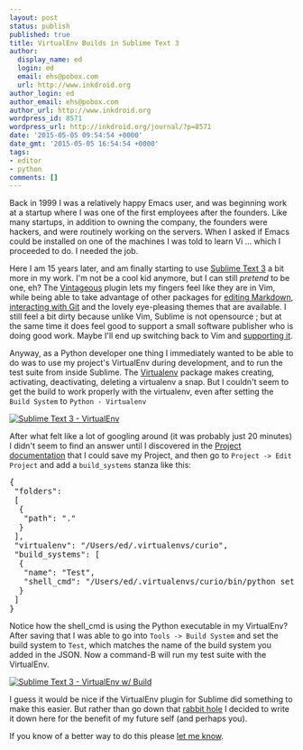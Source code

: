 ```yaml
---
layout: post
status: publish
published: true
title: VirtualEnv Builds in Sublime Text 3
author:
  display_name: ed
  login: ed
  email: ehs@pobox.com
  url: http://www.inkdroid.org
author_login: ed
author_email: ehs@pobox.com
author_url: http://www.inkdroid.org
wordpress_id: 8571
wordpress_url: http://inkdroid.org/journal/?p=8571
date: '2015-05-05 09:54:54 +0000'
date_gmt: '2015-05-05 16:54:54 +0000'
tags:
- editor
- python
comments: []
---
```

<p>Back in 1999 I was a relatively happy Emacs user, and was beginning work at a startup where I was one of the first employees after the founders. Like many startups, in addition to owning the company, the founders were hackers, and were routinely working on the servers. When I asked if Emacs could be installed on one of the machines I was told to learn Vi ... which I proceeded to do. I needed the job.</p>
<p>Here I am 15 years later, and am finally starting to use <a href="http://www.sublimetext.com/3">Sublime Text 3</a> a bit more in my work. I'm not be a cool kid anymore, but I can still <em>pretend</em> to be one, eh? The <a href="http://guillermooo.bitbucket.org/Vintageous/">Vintageous</a> plugin lets my fingers feel like they are in Vim, while being able to take advantage of other packages for <a href="https://github.com/ttscoff/MarkdownEditing">editing Markdown</a>, <a href="https://sublimegit.net/">interacting with Git</a> and the lovely eye-pleasing themes that are available. I still feel a bit dirty because unlike Vim, Sublime is not opensource ; but at the same time it does feel good to support a small software publisher who is doing good work. Maybe I'll end up switching back to Vim and <a href="http://www.vim.org/sponsor/index.php">supporting it</a>.</p>
<p>Anyway, as a Python developer one thing I immediately wanted to be able to do was to use my project's VirtualEnv during development, and to run the test suite from inside Sublime. The <a href="https://packagecontrol.io/packages/Virtualenv">Virtualenv</a> package makes creating, activating, deactivating, deleting a virtualenv a snap. But I couldn't seem to get the build to work properly with the virtualenv, even after setting the <code>Build System</code> to <code>Python - Virtualenv</code></p>
<p><a href="/images/sublime3-virtualenv.png"><img class="img-responsive" src="http://inkdroid.org/images/sublime3-virtualenv.png" alt="Sublime Text 3 - VirtualEnv" /></a></p>
<p>After what felt like a lot of googling around (it was probably just 20 minutes) I didn't seem to find an answer until I discovered in the <a href="https://www.sublimetext.com/docs/3/projects.html">Project documentation</a> that I could save my Project, and then go to <code>Project -&gt; Edit Project</code> and add a <code>build_systems</code> stanza like this:</p>
<pre lang="json">{
 "folders":
 [
  {
   "path": "."
  }
 ],
 "virtualenv": "/Users/ed/.virtualenvs/curio",
 "build_systems": [
  {
   "name": "Test",
   "shell_cmd": "/Users/ed/.virtualenvs/curio/bin/python setup.py test"
  }
 ] 
}
</pre>
<p>Notice how the shell_cmd is using the Python executable in my VirtualEnv? After saving that I was able to go into <code>Tools -&gt; Build System</code> and set the build system to <code>Test</code>, which matches the name of the build system you added in the JSON. Now a command-B will run my test suite with the VirtualEnv.</p>
<p><a href="http://inkdroid.org/images/sublime3-virtualenv2.png"><img
class="img-responsive" src="http://inkdroid.org/images/sublime3-virtualenv2.png" alt="Sublime Text 3 - VirtualEnv w/ Build" /></a></p>
<p>I guess it would be nice if the VirtualEnv plugin for Sublime did something to make this easier. But rather than go down that <a href="https://en.wikipedia.org/wiki/Alice%27s_Adventures_in_Wonderland#Famous_lines_and_expressions">rabbit hole</a> I decided to write it down here for the benefit of my future self (and perhaps you).</p>
<p>If you know of a better way to do this please <a href="https://twitter.com/edsu">let me know</a>.</p>

